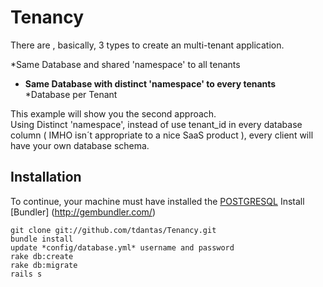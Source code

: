 # Tenancy

There are , basically, 3 types to create an multi-tenant application.  

  *Same Database and shared 'namespace' to all tenants   
  * **Same Database with distinct 'namespace' to every tenants**        
  *Database per Tenant   

This example will show you the second approach.   
Using Distinct 'namespace', instead of use tenant_id in every database column ( IMHO isn´t appropriate to a nice SaaS product ), every client will have your own database schema.   
   

## Installation  

To continue, your machine must have installed the [POSTGRESQL](http://www.postgresql.org/)
Install [Bundler] (http://gembundler.com/)   

```
git clone git://github.com/tdantas/Tenancy.git   
bundle install   
update *config/database.yml* username and password   
rake db:create   
rake db:migrate   
rails s   
```

